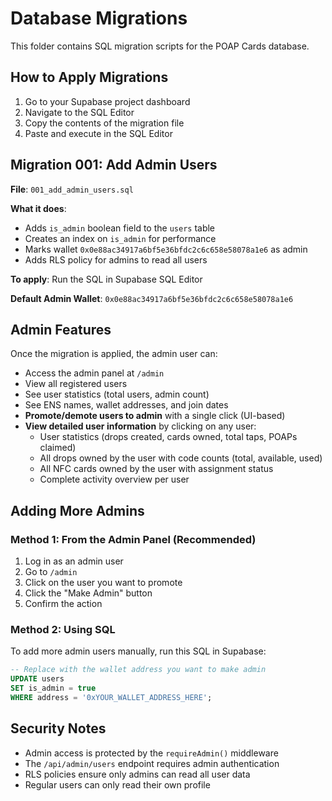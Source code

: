 # Database Migrations

This folder contains SQL migration scripts for the POAP Cards database.

## How to Apply Migrations

1. Go to your Supabase project dashboard
2. Navigate to the SQL Editor
3. Copy the contents of the migration file
4. Paste and execute in the SQL Editor

## Migration 001: Add Admin Users

**File**: `001_add_admin_users.sql`

**What it does**:
- Adds `is_admin` boolean field to the `users` table
- Creates an index on `is_admin` for performance
- Marks wallet `0x0e88ac34917a6bf5e36bfdc2c6c658e58078a1e6` as admin
- Adds RLS policy for admins to read all users

**To apply**: Run the SQL in Supabase SQL Editor

**Default Admin Wallet**: `0x0e88ac34917a6bf5e36bfdc2c6c658e58078a1e6`

## Admin Features

Once the migration is applied, the admin user can:
- Access the admin panel at `/admin`
- View all registered users
- See user statistics (total users, admin count)
- See ENS names, wallet addresses, and join dates
- **Promote/demote users to admin** with a single click (UI-based)
- **View detailed user information** by clicking on any user:
  - User statistics (drops created, cards owned, total taps, POAPs claimed)
  - All drops owned by the user with code counts (total, available, used)
  - All NFC cards owned by the user with assignment status
  - Complete activity overview per user

## Adding More Admins

### Method 1: From the Admin Panel (Recommended)
1. Log in as an admin user
2. Go to `/admin`
3. Click on the user you want to promote
4. Click the "Make Admin" button
5. Confirm the action

### Method 2: Using SQL
To add more admin users manually, run this SQL in Supabase:

```sql
-- Replace with the wallet address you want to make admin
UPDATE users
SET is_admin = true
WHERE address = '0xYOUR_WALLET_ADDRESS_HERE';
```

## Security Notes

- Admin access is protected by the `requireAdmin()` middleware
- The `/api/admin/users` endpoint requires admin authentication
- RLS policies ensure only admins can read all user data
- Regular users can only read their own profile
